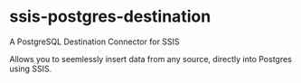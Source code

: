 # ssis-postgres-destination
A PostgreSQL Destination Connector for SSIS

Allows you to seemlessly insert data from any source, directly into Postgres using SSIS.
